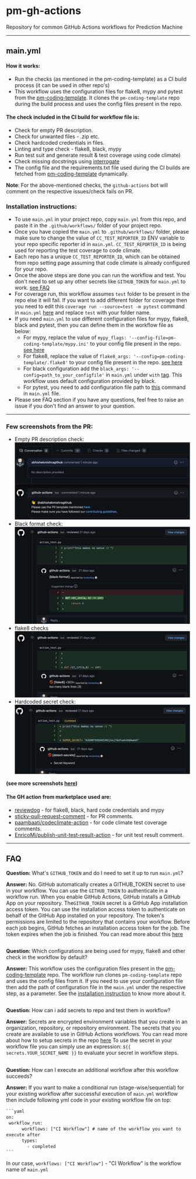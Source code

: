 # pm-gh-actions
Repository for common GitHub Actions workflows for Prediction Machine

 - - -

## main.yml

#### How it works:

- Run the checks (as mentioned in the pm-coding-template) as a CI build process (it can be used in other repo's)
- This workflow uses the configuration files for flake8, mypy and pytest from the [pm-coding-template](https://github.com/predictionmachine/pm-coding-template). It clones the `pm-coding-template` repo during the build process and uses the config files present in the repo.

#### The check included in the CI build for workflow file is:
   - Check for empty PR description.
   - Check for unwanted files - .zip etc.
   - Check hardcoded credentials in files.
   - Linting and type check - flake8, black, mypy
   - Run test suit and generate result & test coverage using code climate)
   - Check missing docstrings using [interrogate](https://github.com/econchick/interrogate)
   - The config file and the requirements.txt file used during the CI builds are fetched from [pm-coding-template](https://github.com/predictionmachine/pm-coding-template/) dynamically.

**Note**: For the above-mentioned checks, the `github-actions` bot will comment on the respective issues/check fails on PR.

### Installation instructions:

- To use `main.yml` in your project repo, copy `main.yml` from this repo, and paste it in the `.github/workflows/` folder of your project repo.
- Once you have copied the `main.yml` to `.github/workflows/` folder, please make sure to change the value of `CC_TEST_REPORTER_ID` ENV variable to your repo specific reporter id in `main.yml`. `CC_TEST_REPORTER_ID` is being used for reporting the test coverage to code climate.
- Each repo has a unique `CC_TEST_REPORTER_ID`, which can be obtained from repo setting page assuming that code climate is already configured for your repo.
- Once the above steps are done you can run the workflow and test. You don't need to set up any other secrets like `GITHUB_TOKEN` for `main.yml` to work. [see FAQ]("#FAQ")
- For coverage run, this workflow assumes `test` folder to be present in the repo else it will fail. If you want to add different folder for coverage then you need to edit this `coverage run --source=test -m pytest` command in `main.yml` [here](https://github.com/predictionmachine/pm-docker-images/blob/cf4df6bfc1c6b5b630b8d9a7fcde08a639e4c8db/.github/workflows/ci.yml#L139) and replace `test` with your folder name.
- If you need `main.yml` to use different configuration files for mypy, flake8, black and pytest, then you can define them in the workflow file as below:
  - For mypy, replace the value of `mypy_flags: '--config-file=pm-coding-template/mypy.ini'` to your config file present in the repo. [see here](https://github.com/predictionmachine/pm-gh-actions/blob/1be9b2cefc0f3f38614fca87d966feb4eeb4b2bb/.github/workflows/main.yml#L130)
  - For flake8, replace the value of `flake8_args: '--config=pm-coding-template/.flake8'` to your config file present in the repo. [see here](https://github.com/predictionmachine/pm-gh-actions/blob/1be9b2cefc0f3f38614fca87d966feb4eeb4b2bb/.github/workflows/main.yml#L118)
  - For black configuration add the `black_args: '--config=path_to_your_configfile'` in `main.yml` under `with` [tag](https://github.com/predictionmachine/pm-docker-images/blob/cf4df6bfc1c6b5b630b8d9a7fcde08a639e4c8db/.github/workflows/ci.yml#L122). This workflow uses default configuration provided by black.
  - For pytest, you need to add configuration file path to [this](https://github.com/predictionmachine/pm-gh-actions/blob/1be9b2cefc0f3f38614fca87d966feb4eeb4b2bb/.github/workflows/main.yml#L138) command in `main.yml` file.
- Please see FAQ section if you have any questions, feel free to raise an issue if you don't find an answer to your question.
- - -

### Few screenshots from the PR:

- Empty PR description check:
![empty-pr](docs/screenshots/empty-pr-comment.png?raw=true "Empty PR comment")
- Black format check:
![Alt text](docs/screenshots/black-report.png?raw=true "Black format")
- flake8 checks
![Alt text](docs/screenshots/flake8-report.png?raw=true "Flake8")
- Hardcoded secret check:
![Alt text](docs/screenshots/secrets_report.png?raw=true "Hardcoded secrets report")

**(see more screenshots [here](/docs/screenshots))**

#### The GH action from marketplace used are:
- [reviewdog](https://github.com/reviewdog) - for flake8, black, hard code credentials and mypy
- [sticky-pull-request-comment](https://github.com/marocchino/sticky-pull-request-comment) - for PR comments.
- [paambaati/codeclimate-action](https://github.com/paambaati/codeclimate-action) - for code climate test coverage comments.
- [EnricoMi/publish-unit-test-result-action](https://github.com/EnricoMi/publish-unit-test-result-action) - for unit test result comment.

- - - 
## FAQ
**Question:** What's `GITHUB_TOKEN` and do I need to set it up to run `main.yml`?

**Answer:** No. GitHub automatically creates a GITHUB_TOKEN secret to use in your workflow. You can use the `GITHUB_TOKEN` to authenticate in a workflow run.
When you enable GitHub Actions, GitHub installs a GitHub App on your repository. The`GITHUB_TOKEN` secret is a GitHub App installation access token. You can use the installation access token to authenticate on behalf of the GitHub App installed on your repository. The token's permissions are limited to the repository that contains your workflow. Before each job begins, GitHub fetches an installation access token for the job. The token expires when the job is finished.
You can read more about this [here](https://docs.github.com/en/actions/reference/authentication-in-a-workflow)

## 
**Question:** Which configurations are being used for mypy, flake8 and other check in the workflow by default?

**Answer:** This workflow uses the configuration files present in the [pm-coding-template](https://github.com/predictionmachine/pm-coding-template/) repo. The workflow run clones `pm-coding-template` repo and uses the config files from it. If you need to use your configuration file then add the path of configuration file in the `main.yml` under the respective step, as a parameter.
See the [installation instruction]("#Installation-instructions") to know more about it.

##
**Question:** How can i add secrets to repo and test them in workflow?

**Answer:** Secrets are encrypted environment variables that you create in an organization, repository, or repository environment. The secrets that you create are available to use in GitHub Actions workflows. You can read more about how to setup secrets in the repo [here](https://docs.github.com/en/actions/reference/encrypted-secrets)
To use the secret in your workflow file you can simply use an expression: `${{ secrets.YOUR_SECRET_NAME }}` to evaluate your secret in workflow steps.

##
**Question:** How can I execute an additional workflow after this workflow succeeds?

**Answer:** If you want to make a conditional run (stage-wise/sequential) for your existing workflow after successful execution of `main.yml` workflow then include following yml code in your existing workflow file on top:

    ```yaml
    on:
     workflow_run:
          workflows: ["CI Workflow"] # name of the workflow you want to execute after
          types:
            - completed
    ```

 In our case, `workflows: ["CI Workflow"]` -  "CI Workflow" is the workflow name of `main.yml`

